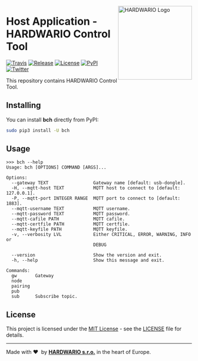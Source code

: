 <a href="https://www.hardwario.com/"><img src="https://www.hardwario.com/ci/assets/hw-logo.svg" width="200" alt="HARDWARIO Logo" align="right"></a>

# Host Application - HARDWARIO Control Tool

[![Travis](https://img.shields.io/travis/hardwario/bch-control-tool/master.svg)](https://travis-ci.org/hardwario/bch-control-tool)
[![Release](https://img.shields.io/github/release/hardwario/bch-control-tool.svg)](https://github.com/hardwario/bch-control-tool/releases)
[![License](https://img.shields.io/github/license/hardwario/bch-control-tool.svg)](https://github.com/hardwario/bch-control-tool/blob/master/LICENSE)
[![PyPI](https://img.shields.io/pypi/v/bch.svg)](https://pypi.org/project/bch/)
[![Twitter](https://img.shields.io/twitter/follow/hardwario_en.svg?style=social&label=Follow)](https://twitter.com/hardwario_en)

This repository contains HARDWARIO Control Tool.

## Installing

You can install **bch** directly from PyPI:

```sh
sudo pip3 install -U bch
```

## Usage

```
>>> bch --help
Usage: bch [OPTIONS] COMMAND [ARGS]...

Options:
  --gateway TEXT                 Gateway name [default: usb-dongle].
  -H, --mqtt-host TEXT           MQTT host to connect to [default: 127.0.0.1].
  -P, --mqtt-port INTEGER RANGE  MQTT port to connect to [default: 1883].
  --mqtt-username TEXT           MQTT username.
  --mqtt-password TEXT           MQTT password.
  --mqtt-cafile PATH             MQTT cafile.
  --mqtt-certfile PATH           MQTT certfile.
  --mqtt-keyfile PATH            MQTT keyfile.
  -v, --verbosity LVL            Either CRITICAL, ERROR, WARNING, INFO or
                                 DEBUG

  --version                      Show the version and exit.
  -h, --help                     Show this message and exit.

Commands:
  gw       Gateway
  node
  pairing
  pub
  sub      Subscribe topic.
```

## License

This project is licensed under the [MIT License](https://opensource.org/licenses/MIT/) - see the [LICENSE](LICENSE) file for details.

---

Made with &#x2764;&nbsp; by [**HARDWARIO s.r.o.**](https://www.hardwario.com/) in the heart of Europe.
